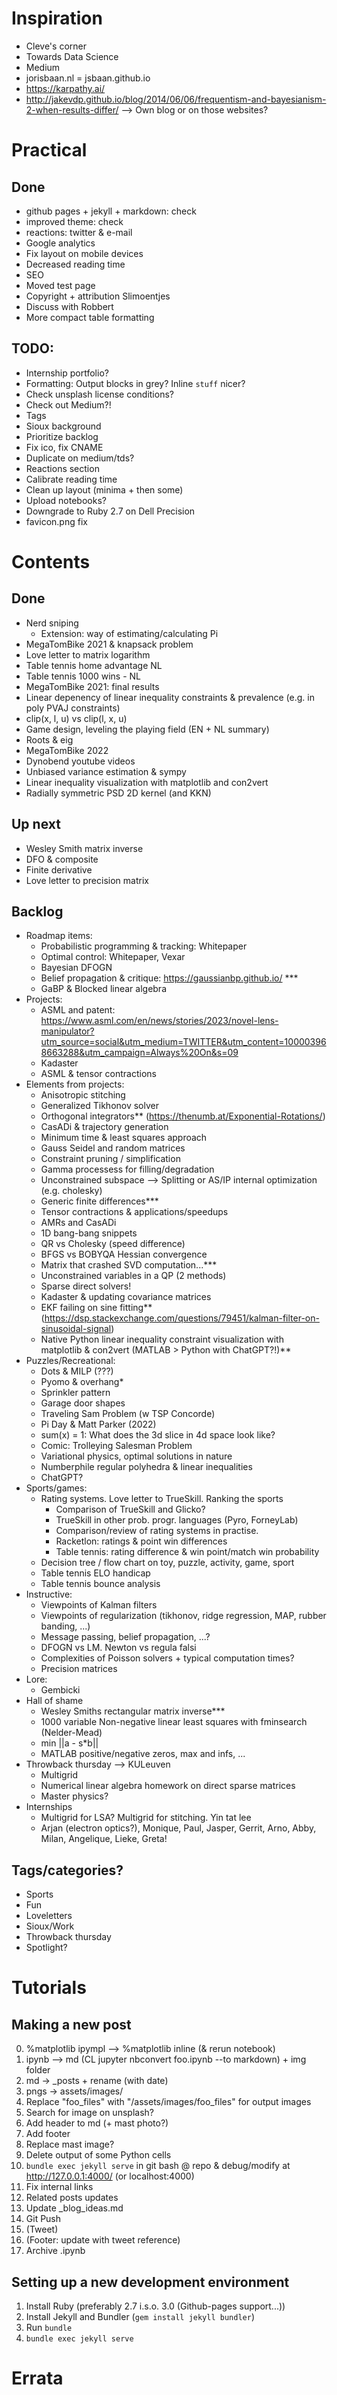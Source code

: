 # Inspiration 
- Cleve's corner
- Towards Data Science
- Medium
- jorisbaan.nl =  jsbaan.github.io
- https://karpathy.ai/
- http://jakevdp.github.io/blog/2014/06/06/frequentism-and-bayesianism-2-when-results-differ/
--> Own blog or on those websites?

# Practical

## Done
- github pages + jekyll + markdown: check
- improved theme: check
- reactions: twitter & e-mail
- Google analytics
- Fix layout on mobile devices
- Decreased reading time
- SEO
- Moved test page
- Copyright + attribution Slimoentjes
- Discuss with Robbert
- More compact table formatting

## TODO:

- Internship portfolio?
- Formatting: Output blocks in grey? Inline ```stuff``` nicer?
- Check unsplash license conditions?
- Check out Medium?!
- Tags
- Sioux background
- Prioritize backlog
- Fix ico, fix CNAME
- Duplicate on medium/tds?
- Reactions section
- Calibrate reading time
- Clean up layout (minima + then some)
- Upload notebooks? 
- Downgrade to Ruby 2.7 on Dell Precision
- favicon.png fix

# Contents

## Done

- Nerd sniping
	- Extension: way of estimating/calculating Pi
- MegaTomBike 2021 & knapsack problem
- Love letter to matrix logarithm
- Table tennis home advantage NL
- Table tennis 1000 wins - NL
- MegaTomBike 2021: final results
- Linear depenency of linear inequality constraints & prevalence (e.g. in poly PVAJ constraints)
- clip(x, l, u) vs clip(l, x, u)
- Game design, leveling the playing field (EN + NL summary)
- Roots & eig
- MegaTomBike 2022
- Dynobend youtube videos
- Unbiased variance estimation & sympy
- Linear inequality visualization with matplotlib and con2vert
- Radially symmetric PSD 2D kernel (and KKN)

## Up next

- Wesley Smith matrix inverse
- DFO & composite
- Finite derivative
- Love letter to precision matrix

## Backlog

- Roadmap items:
	- Probabilistic programming & tracking: Whitepaper
	- Optimal control: Whitepaper, Vexar
	- Bayesian DFOGN
	- Belief propagation & critique: https://gaussianbp.github.io/ ***
	- GaBP & Blocked linear algebra
- Projects:
	- ASML and patent: https://www.asml.com/en/news/stories/2023/novel-lens-manipulator?utm_source=social&utm_medium=TWITTER&utm_content=100003968663288&utm_campaign=Always%20On&s=09
	- Kadaster
	- ASML & tensor contractions
- Elements from projects:
	- Anisotropic stitching
	- Generalized Tikhonov solver
	- Orthogonal integrators** (https://thenumb.at/Exponential-Rotations/)
	- CasADi & trajectory generation
	- Minimum time & least squares approach
	- Gauss Seidel and random matrices
	- Constraint pruning / simplification
	- Gamma processess for filling/degradation
	- Unconstrained subspace --> Splitting or AS/IP internal optimization (e.g. cholesky)
	- Generic finite differences***
	- Tensor contractions & applications/speedups
	- AMRs and CasADi
	- 1D bang-bang snippets
	- QR vs Cholesky (speed difference)
	- BFGS vs BOBYQA Hessian convergence
	- Matrix that crashed SVD computation...***
	- Unconstrained variables in a QP (2 methods)
	- Sparse direct solvers!
	- Kadaster & updating covariance matrices
	- EKF failing on sine fitting** (https://dsp.stackexchange.com/questions/79451/kalman-filter-on-sinusoidal-signal)
	- Native Python linear inequality constraint visualization with matplotlib & con2vert (MATLAB > Python with ChatGPT?!)**
- Puzzles/Recreational:
	- Dots & MILP (???)
	- Pyomo & overhang*
	- Sprinkler pattern
	- Garage door shapes
	- Traveling Sam Problem (w TSP Concorde)
	- Pi Day & Matt Parker (2022)
	- sum(x) = 1: What does the 3d slice in 4d space look like?
	- Comic: Trolleying Salesman Problem
	- Variational physics, optimal solutions in nature
	- Numberphile regular polyhedra & linear inequalities
	- ChatGPT?
- Sports/games:
	- Rating systems. Love letter to TrueSkill. Ranking the sports
		- Comparison of TrueSkill and Glicko?
		- TrueSkill in other prob. progr. languages (Pyro, ForneyLab)
		- Comparison/review of rating systems in practise.
		- Racketlon: ratings & point win differences
		- Table tennis: rating difference & win point/match win probability
	- Decision tree / flow chart on toy, puzzle, activity, game, sport
	- Table tennis ELO handicap
	- Table tennis bounce analysis
- Instructive:
	- Viewpoints of Kalman filters
	- Viewpoints of regularization (tikhonov, ridge regression, MAP, rubber banding, ...)
	- Message passing, belief propagation, ...?
	- DFOGN vs LM. Newton vs regula falsi
	- Complexities of Poisson solvers + typical computation times?
	- Precision matrices
- Lore:
	- Gembicki
- Hall of shame
	- Wesley Smiths rectangular matrix inverse***
	- 1000 variable Non-negative linear least squares with fminsearch (Nelder-Mead)
	- min ||a - s*b||
	- MATLAB positive/negative zeros, max and infs, ...
- Throwback thursday --> KULeuven
	- Multigrid
	- Numerical linear algebra homework on direct sparse matrices
	- Master physics?
- Internships
	- Multigrid for LSA? Multigrid for stitching. Yin tat lee
	- Arjan (electron optics?), Monique, Paul, Jasper, Gerrit, Arno, Abby, Milan, Angelique, Lieke, Greta!
	

## Tags/categories?
- Sports
- Fun
- Loveletters
- Sioux/Work
- Throwback thursday
- Spotlight?

# Tutorials

## Making a new post
0. %matplotlib ipympl --> %matplotlib inline (& rerun notebook)
1. ipynb --> md (CL jupyter nbconvert foo.ipynb --to markdown) + img folder 
2. md -> _posts + rename (with date)
3. pngs -> assets/images/ 
4. Replace "foo_files" with "/assets/images/foo_files" for output images
5. Search for image on unsplash?
6. Add header to md (+ mast photo?)
7. Add footer
8. Replace mast image?
9. Delete output of some Python cells
10. `bundle exec jekyll serve` in git bash @ repo & debug/modify at http://127.0.0.1:4000/ (or localhost:4000)
11. Fix internal links
12. Related posts updates
13. Update _blog_ideas.md
14. Git Push
15. (Tweet)
16. (Footer: update with tweet reference)
17. Archive .ipynb

## Setting up a new development environment
1. Install Ruby (preferably 2.7 i.s.o. 3.0 (Github-pages support...))
2. Install Jekyll and Bundler (`gem install jekyll bundler`)
3. Run `bundle`
4. `bundle exec jekyll serve`

# Errata
